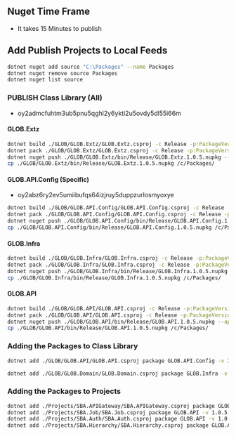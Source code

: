 ## Nuget Time Frame
- It takes 15 Minutes to publish

## Add Publish Projects to Local Feeds
```bash
dotnet nuget add source "C:\Packages" --name Packages 
dotnet nuget remove source Packages
dotnet nuget list source

```

### PUBLISH Class Library (All)
- oy2admcfuhtm3ub5pnu5qghl2y6ykti2u5ovdy5dl55i66m

#### GLOB.Extz
```bash
dotnet build ./GLOB/GLOB.Extz/GLOB.Extz.csproj -c Release -p:PackageVersion=1.0.5
dotnet pack ./GLOB/GLOB.Extz/GLOB.Extz.csproj -c Release -p:PackageVersion=1.0.5
dotnet nuget push ./GLOB/GLOB.Extz/bin/Release/GLOB.Extz.1.0.5.nupkg --api-key oy2abz6ry2ev5umiibufqs64izjruy5duppzurlosmyoxye --source https://api.nuget.org/v3/index.json
cp ./GLOB/GLOB.Extz/bin/Release/GLOB.Extz.1.0.5.nupkg /c/Packages/
```

#### GLOB.API.Config (Specific)
- oy2abz6ry2ev5umiibufqs64izjruy5duppzurlosmyoxye
```bash
dotnet build ./GLOB/GLOB.API.Config/GLOB.API.Config.csproj -c Release -p:PackageVersion=1.0.5 -p:UseProjectReferences=true
dotnet pack ./GLOB/GLOB.API.Config/GLOB.API.Config.csproj -c Release -p:PackageVersion=1.0.5 -p:UseProjectReferences=true
dotnet nuget push ./GLOB/GLOB.API.Config/bin/Release/GLOB.API.Config.1.0.5.nupkg --api-key oy2abz6ry2ev5umiibufqs64izjruy5duppzurlosmyoxye --source https://api.nuget.org/v3/index.json
cp ./GLOB/GLOB.API.Config/bin/Release/GLOB.API.Config.1.0.5.nupkg /c/Packages/

```
#### GLOB.Infra
```bash
dotnet build ./GLOB/GLOB.Infra/GLOB.Infra.csproj -c Release -p:PackageVersion=1.0.5 -p:UseProjectReferences=true
dotnet pack ./GLOB/GLOB.Infra/GLOB.Infra.csproj -c Release -p:PackageVersion=1.0.5 -p:UseProjectReferences=true
dotnet nuget push ./GLOB/GLOB.Infra/bin/Release/GLOB.Infra.1.0.5.nupkg --api-key oy2admcfuhtm3ub5pnu5qghl2y6ykti2u5ovdy5dl55i66m --source https://api.nuget.org/v3/index.json
cp ./GLOB/GLOB.Infra/bin/Release/GLOB.Infra.1.0.5.nupkg /c/Packages/

```
#### GLOB.API
```bash
dotnet build ./GLOB/GLOB.API/GLOB.API.csproj -c Release -p:PackageVersion=1.0.5 -p:UseProjectReferences=true
dotnet pack ./GLOB/GLOB.API/GLOB.API.csproj -c Release -p:PackageVersion=1.0.5 -p:UseProjectReferences=true
dotnet nuget push ./GLOB/GLOB.API/bin/Release/GLOB.API.1.0.5.nupkg --api-key oy2admcfuhtm3ub5pnu5qghl2y6ykti2u5ovdy5dl55i66m --source https://api.nuget.org/v3/index.json
cp ./GLOB/GLOB.API/bin/Release/GLOB.API.1.0.5.nupkg /c/Packages/

```
### Adding the Packages to Class Library
```bash
dotnet add ./GLOB/GLOB.API/GLOB.API.csproj package GLOB.API.Config -v 1.0.5

dotnet add ./GLOB/GLOB.Domain/GLOB.Domain.csproj package GLOB.Infra -v 1.0.5
```


### Adding the Packages to Projects
```bash
dotnet add ./Projects/SBA.APIGateway/SBA.APIGateway.csproj package GLOB.API.Config -v 1.0.5
dotnet add ./Projects/SBA.Job/SBA.Job.csproj package GLOB.API -v 1.0.5
dotnet add ./Projects/SBA.Auth/SBA.Auth.csproj package GLOB.API -v 1.0.5
dotnet add ./Projects/SBA.Hierarchy/SBA.Hierarchy.csproj package GLOB.API -v 1.0.5
```